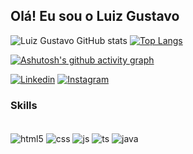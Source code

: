## **Olá! Eu sou o Luiz Gustavo**


![Luiz Gustavo GitHub stats](https://github-readme-stats.vercel.app/api?username=devgustas&show_icons=true&theme=great-gatsby&hide_border=true)
[![Top Langs](https://github-readme-stats.vercel.app/api/top-langs/?username=devgustas&layout=compact&theme=great-gatsby&hide_border=true)](https://github.com/anuraghazra/github-readme-stats)

[![Ashutosh's github activity graph](https://github-readme-activity-graph.cyclic.app/graph?username=devgustas&bg_color=000000&color=c07307&line=e48b25&point=cd870e&area=true&hide_border=true)](https://github.com/ashutosh00710/github-readme-activity-graph)



[![Linkedin](https://img.shields.io/badge/LinkedIn-0077B5?style=for-the-badge&logo=linkedin&logoColor=white&target=_blank)](https://www.linkedin.com/in/lgalmeidadev/)
[![Instagram](https://img.shields.io/badge/Instagram-E4405F?style=for-the-badge&logo=instagram&logoColor=white)](https://www.instagram.com/luizgu_n/)


### **Skills**

<div style="display: inline_block"><br/>
    <img align="center" alt="html5" src="https://img.shields.io/badge/HTML5-E34F26?style=for-the-badge&logo=html5&logoColor=white">
    <img align="center" alt="css" src="https://img.shields.io/badge/CSS3-1572B6?style=for-the-badge&logo=css3&logoColor=white">
    <img align="center" alt="js" src="https://img.shields.io/badge/JavaScript-323330?style=for-the-badge&logo=javascript&logoColor=F7DF1Ee">
    <img align="center" alt="ts" src="https://img.shields.io/badge/TypeScript-007ACC?style=for-the-badge&logo=typescript&logoColor=white">
    <img align="center" alt="java" src="https://img.shields.io/badge/Java-ED8B00?style=for-the-badge&logo=java&logoColor=white">
<div>

